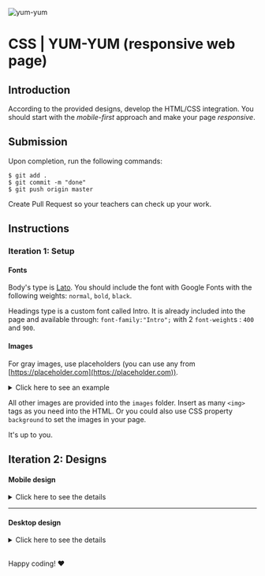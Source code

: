 ![yum-yum](https://www.thanh-binh.fr/12533-thickbox_default/sopa-de-fideos-con-pato-yum-yum-60g-de-tailandia.jpg)

# CSS | YUM-YUM (responsive web page)

## Introduction

According to the provided designs, develop the HTML/CSS integration. You should start with the _mobile-first_ approach and make your page _responsive_.

## Submission

Upon completion, run the following commands:

```
$ git add .
$ git commit -m "done"
$ git push origin master
```

Create Pull Request so your teachers can check up your work.

## Instructions

### Iteration 1: Setup

#### Fonts

Body's type is [Lato](https://fonts.google.com/specimen/Lato). You should include the font with Google Fonts with the following weights: `normal`, `bold`, `black`.

Headings type is a custom font called Intro. It is already included into the page and available through: `font-family:"Intro";` with 2 `font-weight`s : `400` and `900`.

#### Images

For gray images, use placeholders (you can use any from [https://placeholder.com](https://placeholder.com)).

<details>
  <summary>Click here to see an example</summary>
    
  ![placeholder](https://via.placeholder.com/800x600.jpg)

</details>

All other images are provided into the `images` folder. Insert as many `<img>` tags as you need into the HTML. Or you could also use CSS property `background` to set the images in your page.

It's up to you.

## Iteration 2: Designs

#### Mobile design

<details>
  <summary>Click here to see the details </summary>
  
  ![mobile](https://s3-us-west-2.amazonaws.com/s.cdpn.io/67030/19_Yum-Yum_home_mobile.jpg)

</details>

<hr>

#### Desktop design

<details>
  <summary>Click here to see the details </summary>

![desktop](https://s3-us-west-2.amazonaws.com/s.cdpn.io/67030/05_Yum-Yum_home.jpg?v2)

</details>

<br>

Happy coding! ❤️
